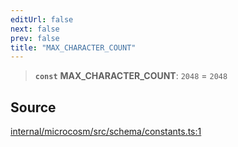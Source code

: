 ```yaml
---
editUrl: false
next: false
prev: false
title: "MAX_CHARACTER_COUNT"
---
```


> **`const`** **MAX\_CHARACTER\_COUNT**: `2048` = `2048`

## Source

[internal/microcosm/src/schema/constants.ts:1](https://github.com/nodenogg-in/alpha-p2p/blob/e7369be/internal/microcosm/src/schema/constants.ts#L1)
